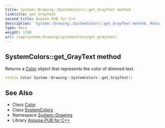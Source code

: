 ```yaml
---
title: System::Drawing::SystemColors::get_GrayText method
linktitle: get_GrayText
second_title: Aspose.PUB for C++
description: 'System::Drawing::SystemColors::get_GrayText method. Returns a Color object that represents the color of dimmed text in C++.'
type: docs
weight: 1700
url: /cpp/system.drawing/systemcolors/get_graytext/
---
```

## SystemColors::get_GrayText method


Returns a [Color](../../color/) object that represents the color of dimmed text.

```cpp
static Color System::Drawing::SystemColors::get_GrayText()
```

## See Also

* Class [Color](../../color/)
* Class [SystemColors](../)
* Namespace [System::Drawing](../../)
* Library [Aspose.PUB for C++](../../../)
